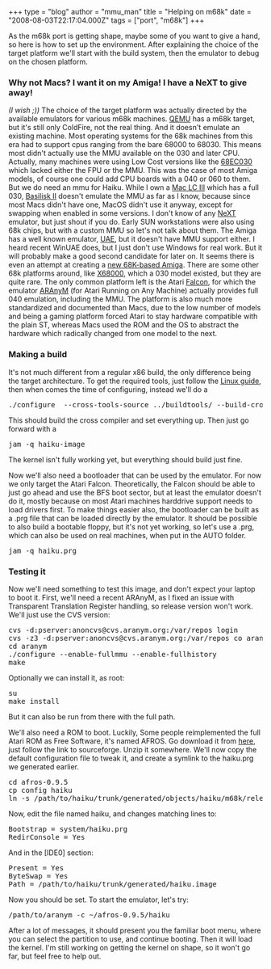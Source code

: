 +++
type = "blog"
author = "mmu_man"
title = "Helping on m68k"
date = "2008-08-03T22:17:04.000Z"
tags = ["port", "m68k"]
+++

As the m68k port is getting shape, maybe some of you want to give a hand, so here is how to set up the environment. After explaining the choice of the target platform we'll start with the build system, then the emulator to debug on the chosen platform.


<!--more-->


<h3>Why not Macs? I want it on my Amiga! I have a NeXT to give away!</h3>
<i>(I wish ;))</i>
The choice of the target platform was actually directed by the available emulators for various m68k machines. <a href="http://bellard.org/qemu/">QEMU</a> has a m68k target, but it's still only ColdFire, not the real thing. And it doesn't emulate an existing machine.
Most operating systems for the 68k machines from this era had to support cpus ranging from the bare 68000 to 68030. This means most didn't actually use the MMU available on the 030 and later CPU. Actually, many machines were using Low Cost versions like the <a href="https://en.wikipedia.org/wiki/Motorola_68EC030">68EC030</a> which lacked either the FPU or the MMU. This was the case of most Amiga models, of course one could add CPU boards with a 040 or 060 to them. But we do need an mmu for Haiku. While I own a <a href="http://68kmla.net/wiki/Macintosh_LC_III">Mac LC III</a> which has a full 030, <a href="https://en.wikipedia.org/wiki/Basilisk_II">Basilisk II</a> doesn't emulate the MMU as far as I know, because since most Macs didn't have one, MacOS didn't use it anyway, except for swapping when enabled in some versions.
I don't know of any <a href="https://en.wikipedia.org/wiki/NeXT">NeXT</a> emulator, but just shout if you do. 
Early SUN workstations were also using 68k chips, but with a custom MMU so let's not talk about them.
The Amiga has a well known emulator, <a href="http://uae.coresystems.de/">UAE</a>, but it doesn't have MMU support either. I heard recent WinUAE does, but I just don't use Windows for real work. But it will probably make a good second candidate for later on. It seems there is even an attempt at creating a <a href="http://www.natami.net/">new 68K-based Amiga</a>.
There are some other 68k platforms around, like <a href="https://en.wikipedia.org/wiki/X68000">X68000</a>, which a 030 model existed, but they are quite rare. The only common platform left is the Atari <a href="https://en.wikipedia.org/wiki/Atari_Falcon">Falcon</a>, for which the emulator <a href="http://aranym.org/">ARAnyM</a> (for Atari Running on Any Machine) actually provides full 040 emulation, including the MMU. The platform is also much more standardized and documented than Macs, due to the low number of models and being a gaming platform forced Atari to stay hardware compatible with the plain ST, whereas Macs used the ROM and the OS to abstract the hardware which radically changed from one model to the next.


<h3>Making a build</h3>
It's not much different from a regular x86 build, the only difference being the target architecture. To get the required tools, just follow the <a href="/documents/dev/building_haiku_on_ubuntu_linux_step_by_step">Linux guide</a>, then when comes the time of configuring, instead we'll do a
<pre>./configure  --cross-tools-source ../buildtools/ --build-cross-tools m68k</pre>
This should build the cross compiler and set everything up.
Then just go forward with a
<pre>jam -q haiku-image</pre>
The kernel isn't fully working yet, but everything should build just fine.

Now we'll also need a bootloader that can be used by the emulator. For now we only target the Atari Falcon. Theoretically, the Falcon should be able to just go ahead and use the BFS boot sector, but at least the emulator doesn't do it, mostly because on most Atari machines harddrive support needs to load drivers first. To make things easier also, the bootloader can be built as a .prg file that can be loaded directly by the emulator. It should be possible to also build a bootable floppy, but it's not yet working, so let's use a .prg, which can also be used on real machines, when put in the AUTO folder.
<pre>jam -q haiku.prg</pre>

<h3>Testing it</h3>
Now we'll need something to test this image, and don't expect your laptop to boot it.
First, we'll need a recent ARAnyM, as I fixed an issue with Transparent Translation Register handling, so release version won't work.
We'll just use the CVS version:
<pre>cvs -d:pserver:anoncvs@cvs.aranym.org:/var/repos login
cvs -z3 -d:pserver:anoncvs@cvs.aranym.org:/var/repos co aranym
cd aranym
./configure --enable-fullmmu --enable-fullhistory
make</pre>
Optionally we can install it, as root:
<pre>
su
make install</pre>
But it can also be run from there with the full path.

We'll also need a ROM to boot. Luckily, Some people reimplemented the full Atari ROM as Free Software, it's named AFROS.
Go download it from <a href="http://aranym.org/afros.html">here</a>, just follow the link to sourceforge.
Unzip it somewhere. We'll now copy the default configuration file to tweak it, and create a symlink to the haiku.prg we generated earlier.
<pre>
cd afros-0.9.5
cp config haiku
ln -s /path/to/haiku/trunk/generated/objects/haiku/m68k/release/system/boot/platform/atari_m68k/haiku.prg  system/
</pre>
Now, edit the file named haiku, and changes matching lines to:
<pre>
Bootstrap = system/haiku.prg
RedirConsole = Yes
</pre>
And in the [IDE0] section:
<pre>
Present = Yes
ByteSwap = Yes
Path = /path/to/haiku/trunk/generated/haiku.image
</pre>

Now you should be set. To start the emulator, let's try:
<pre>
/path/to/aranym -c ~/afros-0.9.5/haiku
</pre>

After a lot of messages, it should present you the familiar boot menu, where you can select the partition to use, and continue booting.
Then it will load the kernel.
I'm still working on getting the kernel on shape, so it won't go far, but feel free to help out.
